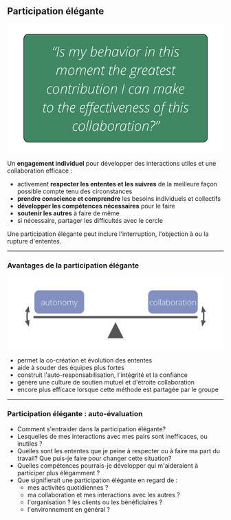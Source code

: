 ## Participation élégante

![right,fit](img/collaboration-values/artful-participation.png)

Un **engagement individuel** pour développer des interactions utiles et une collaboration efficace :

- activement **respecter les ententes et les suivres** de la meilleure façon possible compte tenu des circonstances
- **prendre conscience et comprendre** les besoins individuels et collectifs
- **développer les compétences nécessaires** pour le faire
- **soutenir les autres** à faire de même 
- si nécessaire, partager les difficultés avec le cercle

Une participation élégante peut inclure l'interruption, l'objection à ou la rupture d'ententes.

* * *

### Avantages de la participation élégante

![right,fit](img/illustrations/balance-autonomy-collaboration-alt.png)

- permet la co-création et évolution des ententes
- aide à souder des équipes plus fortes
- construit l'auto-responsabilisation, l'intégrité et la confiance
- génère une culture de soutien mutuel et d'étroite collaboration
- encore plus efficace lorsque cette méthode est partagée par le groupe

* * *

### Participation élégante : auto-évaluation

- Comment s'entraider dans la participation élégante? 
- Lesquelles de mes interactions avec mes pairs sont inefficaces, ou inutiles ?
- Quelles sont les ententes que je peine à respecter ou à faire ma part du travail? Que puis-je faire pour changer cette situation?
- Quelles compétences pourrais-je développer qui m'aideraient à participer plus élégamment ?
- Que signifierait une participation élégante en regard de : 
    - mes activités quotidiennes ?
    - ma collaboration et mes interactions avec les autres ?
    - l'organisation ? les clients ou les bénéficiaires ?
    - l'environnement en général ?